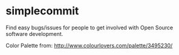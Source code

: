simplecommit
============

Find easy bugs/issues for people to get involved with Open Source software development.

Color Palette from: http://www.colourlovers.com/palette/3495230/
